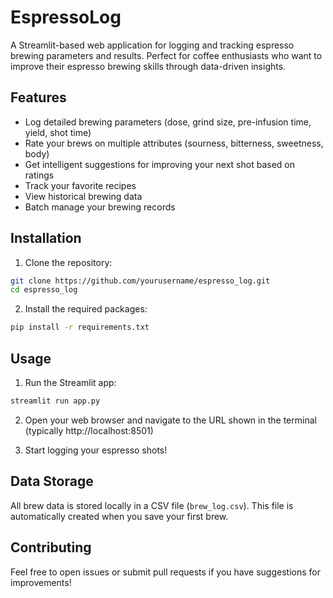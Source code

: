 # EspressoLog

A Streamlit-based web application for logging and tracking espresso brewing parameters and results. Perfect for coffee enthusiasts who want to improve their espresso brewing skills through data-driven insights.

## Features

- Log detailed brewing parameters (dose, grind size, pre-infusion time, yield, shot time)
- Rate your brews on multiple attributes (sourness, bitterness, sweetness, body)
- Get intelligent suggestions for improving your next shot based on ratings
- Track your favorite recipes
- View historical brewing data
- Batch manage your brewing records

## Installation

1. Clone the repository:
```bash
git clone https://github.com/yourusername/espresso_log.git
cd espresso_log
```

2. Install the required packages:
```bash
pip install -r requirements.txt
```

## Usage

1. Run the Streamlit app:
```bash
streamlit run app.py
```

2. Open your web browser and navigate to the URL shown in the terminal (typically http://localhost:8501)

3. Start logging your espresso shots!

## Data Storage

All brew data is stored locally in a CSV file (`brew_log.csv`). This file is automatically created when you save your first brew.

## Contributing

Feel free to open issues or submit pull requests if you have suggestions for improvements! 